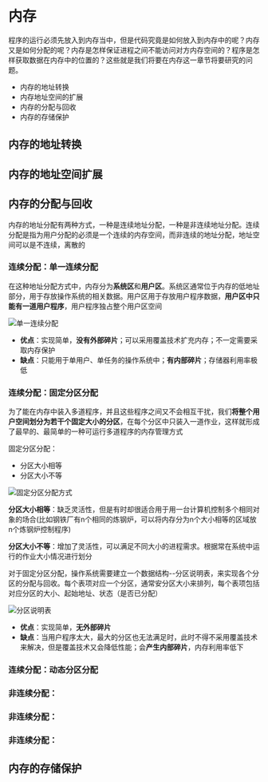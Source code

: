 # 内存

程序的运行必须先放入到内存当中，但是代码究竟是如何放入到内存中的呢？内存又是如何分配的呢？内存是怎样保证进程之间不能访问对方内存空间的？程序是怎样获取数据在内存中的位置的？这些就是我们将要在内存这一章节将要研究的问题。

- 内存的地址转换
- 内存地址空间的扩展
- 内存的分配与回收
- 内存的存储保护

## 内存的地址转换

## 内存的地址空间扩展

## 内存的分配与回收

内存的地址分配有两种方式，一种是连续地址分配，一种是非连续地址分配。连续分配是指为用户分配的必须是一个连续的内存空间，而非连续的地址分配，地址空间可以是不连续，离散的

### 连续分配：单一连续分配

在这种地址分配方式中，内存分为**系统区**和**用户区**。系统区通常位于内存的低地址部分，用于存放操作系统的相关数据。用户区用于存放用户程序数据，**用户区中只能有一道用户程序**，用户程序独占整个用户区空间

![单一连续分配]()

- **优点**：实现简单，**没有外部碎片**；可以采用覆盖技术扩充内存；不一定需要采取内存保护
- **缺点**：只能用于单用户、单任务的操作系统中；**有内部碎片**；存储器利用率极低

### 连续分配：固定分区分配

为了能在内存中装入多道程序，并且这些程序之间又不会相互干扰，我们**将整个用户空间划分为若干个固定大小的分区**，在每个分区中只装入一道作业，这样就形成了最早的、最简单的一种可运行多道程序的内存管理方式

固定分区分配：
- 分区大小相等
- 分区大小不等

![固定分区分配方式]()

**分区大小相等**：缺乏灵活性，但是有时却很适合用于用一台计算机控制多个相同对象的场合(比如钢铁厂有n个相同的炼钢炉，可以将内存分为n个大小相等的区域放n个炼钢炉控制程序)

**分区大小不等**：增加了灵活性，可以满足不同大小的进程需求。根据常在系统中运行的作业大小情况进行划分

对于固定分区分配，操作系统需要建立一个数据结构--分区说明表，来实现各个分区的分配与回收。每个表项对应一个分区，通常安分区大小来排列，每个表项包括对应分区的大小、起始地址、状态（是否已分配）

![分区说明表]()

- **优点**：实现简单，**无外部碎片**
- **缺点**：当用户程序太大，最大的分区也无法满足时，此时不得不采用覆盖技术来解决，但是覆盖技术又会降低性能；会**产生内部碎片**，内存利用率低下

### 连续分配：动态分区分配

### 非连续分配：

### 非连续分配：

### 非连续分配：

## 内存的存储保护
